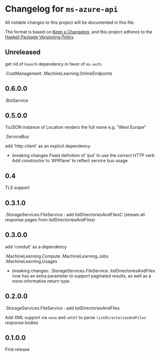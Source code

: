 # Changelog for `ms-azure-api`

All notable changes to this project will be documented in this file.

The format is based on [Keep a Changelog](https://keepachangelog.com/en/1.0.0/),
and this project adheres to the
[Haskell Package Versioning Policy](https://pvp.haskell.org/).

## Unreleased

get rid of `hoauth` dependency in favor of `ms-auth`.

.CostManagement
.MachineLearning.OnlineEndpoints

## 0.6.0.0

.BotService

## 0.5.0.0

ToJSON instance of Location renders the full name e.g. "West Europe"

.ServiceBus

add 'http-client' as an explicit dependency

* breaking changes
Fixed definition of 'put' to use the correct HTTP verb
Add constructor to 'APIPlane' to reflect service bus usage

## 0.4

TLS support


## 0.3.1.0

.StorageServices.FileService : add listDirectoriesAndFilesC (stream all response pages from listDirectoriesAndFiles)

## 0.3.0.0

add 'conduit' as a dependency

.MachineLearning.Compute
.MachineLearning.Jobs
.MachineLearning.Usages

* breaking changes:
.StorageServices.FileService. listDirectoriesAndFiles now has an extra parameter to support paginated results, as well as a more informative return type.

## 0.2.0.0

.StorageServices.FileService : add listDirectoriesAndFiles

Add XML support via `xeno` and `xmlbf` to parse `listDirectoriesAndFiles` response bodies

## 0.1.0.0

First release
